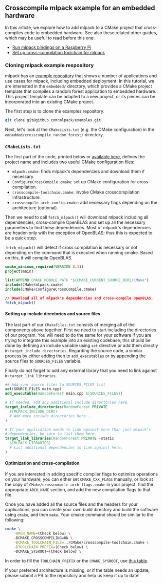 ## Crosscompile mlpack example for an embedded hardware

In this article, we explore how to add mlpack to a CMake project that cross-compiles
code to embedded hardware.  See also these related other guides, which may be useful
to read before this one:

 * [Run mlpack bindings on a Raspberry Pi](crosscompile_armv7.md)
 * [Set up cross-compilation toolchain for mlpack](supported_boards.md)

### Cloning mlpack example respository

mlpack has an [example repository](https://github.com/mlpack/examples) that
shows a number of applications and use cases for mlpack, including embedded
deployment.  In this tutorial, we are interested in the `embedded/` directory,
which provides a CMake project template that compiles a random forest
application to embedded hardware.  This project template can be adapted to a new
project, or its pieces can be incorporated into an existing CMake project.

The first step is to clone the examples repository:

```sh
git clone git@github.com:mlpack/examples.git
```

Next, let's look at the `CMakeLists.txt` (e.g. the CMake configuration) in the
`embedded/crosscompile_random_forest/` directory.

### `CMakeLists.txt`

The first part of the code, printed below or
[available here](https://github.com/mlpack/examples/blob/master/embedded/crosscompile_random_forest/CMakeLists.txt),
defines the project name and includes two useful CMake configuration files:
 * `mlpack.cmake`: finds mlpack's dependencies and download them if necessary.
 * `ConfigureCrossCompile.cmake`: set up CMake configuration for cross-compilation.
 * `crosscompile-toolchain.cmake`: invoke CMake crosscompilation infrastructure.
 * `crosscompile-arch-config.cmake`: add necessary flags depending on the
   architecture (optional).

Then we need to call `fetch_mlpack()` will download mlpack including all dependencies,
cross-compile OpenBLAS and set up all the necessary parameters to find these dependencies.
Most of mlpack's dependencies are header-only with the exception of OpenBLAS;
thus this is expected to be a quick step.

`fetch_mlpack()` will detect if cross compilation is necessary or not depending
on the command that is executed when running cmake. Based on this, it will
compile OpenBLAS.

```cmake
cmake_minimum_required(VERSION 3.11)
project(main)

list(APPEND CMAKE_MODULE_PATH "${CMAKE_CURRENT_SOURCE_DIR}/CMake")
include(CMake/mlpack.cmake)
include(CMake/ConfigureCrossCompile.cmake)

// Download all of mlpack's dependencies and cross-compile OpenBLAS.
fetch_mlpack()
```

#### Setting up include directories and source files

The last part of our `CMakeFiles.txt` consists of merging all of the components above
together. First we need to start including the directories of our
program. You will need to do the same for your software if you are trying to
integrate this example into an existing codebase; this should be done by
defining an include variable using `set` directive or add them directly in
`target_include_directories`.
Regarding the source code, a similar process by either adding then to
`add_executables` or by appending the source files to `SOURCES_FILES` variable. 

Finally do not forget to add any external library that you need to link against
in `target_link_libraries`.

```cmake
## Add your source files to SOURCES_FILES list
set(SOURCE_FILES main.cpp)
add_executable(RandomForest main.cpp ${SOURCES_FILES})

# If needed, add any additional include directories here.
target_include_directories(RandomForest PRIVATE
  ${MLPACK_INCLUDE_DIRS}
  # Add more include directories here...
)

# If your application needs to link against more than just mlpack's
# dependencies, be sure to list them here.
target_link_libraries(RandomForest PRIVATE -static
  ${MLPACK_LIBRARIES}
  # List additional dependencies to link against here.
)
```

#### Optimization and cross-compilation

If you are interested in adding specific compiler flags to optimize operations
on your hardware, you can either set `CMAKE_CXX_FLAGS` manually, or look at the
copy of `CMake/crosscompile-arch-flags.cmake` in your project, find the
appropriate `ARCH_NAME` section, and add the new compilation flags to that file.

Once you have added all the source files and the headers for your applications,
you can create your own build directory and build the software using `cmake`,
and then `make`. Your cmake command should be similar to the following:

```sh
cmake \
    -ARCH_NAME=(Check below) \
    -DCMAKE_CROSSCOMPILING=ON \
    -DCMAKE_TOOLCHAIN_FILE=../CMake/crosscompile-toolchain.cmake \
    -DTOOLCHAIN_PREFIX=(Check below) \
    -DCMAKE_SYSROOT=(Check below) \
```

In order to fill the `TOOLCHAIN_PREFIX` or the `CMAKE_SYSROOT`, use
[this table](supported_boards.md).

If your preferred architecture is missing, or if the table needs an update,
please submit a PR to the repository and help us keep it up to date!


